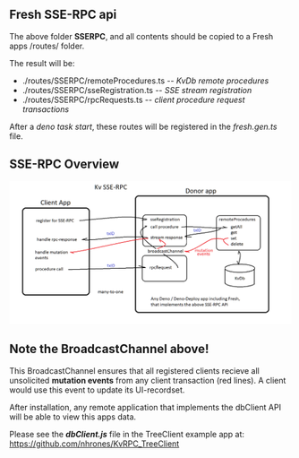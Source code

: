 ## Fresh SSE-RPC api
The above folder **SSERPC**, and all contents should be copied to a Fresh apps /routes/ folder.

The result will be:
  - ./routes/SSERPC/remoteProcedures.ts -- _KvDb remote procedures_
  - ./routes/SSERPC/sseRegistration.ts -- _SSE stream registration_
  - ./routes/SSERPC/rpcRequests.ts -- _client procedure request transactions_

  After a _deno task start_, these routes will be registered in the _fresh.gen.ts_ file.    

## SSE-RPC Overview    


![Alt text](../overview.bmp)

## Note the BroadcastChannel above!
This BroadcastChannel ensures that all registered clients recieve all unsolicited **mutation events** from any client transaction (red lines).  A client would use this event to update its UI-recordset.

After installation, any remote application that implements the dbClient API will be able to view this apps data. 
   
Please see the **_dbClient.js_**  file in the TreeClient example app at:
  https://github.com/nhrones/KvRPC_TreeClient 